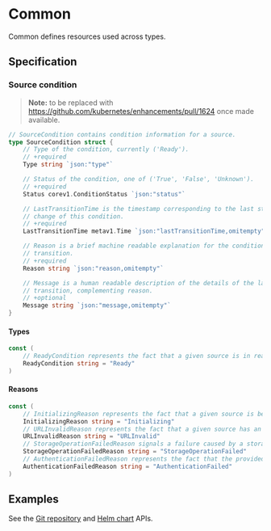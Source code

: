 # Common

Common defines resources used across types.

## Specification

### Source condition

> **Note:** to be replaced with <https://github.com/kubernetes/enhancements/pull/1624>
> once made available.

```go
// SourceCondition contains condition information for a source.
type SourceCondition struct {
	// Type of the condition, currently ('Ready').
	// +required
	Type string `json:"type"`

	// Status of the condition, one of ('True', 'False', 'Unknown').
	// +required
	Status corev1.ConditionStatus `json:"status"`

	// LastTransitionTime is the timestamp corresponding to the last status
	// change of this condition.
	// +required
	LastTransitionTime metav1.Time `json:"lastTransitionTime,omitempty"`

	// Reason is a brief machine readable explanation for the condition's last
	// transition.
	// +required
	Reason string `json:"reason,omitempty"`

	// Message is a human readable description of the details of the last
	// transition, complementing reason.
	// +optional
	Message string `json:"message,omitempty"`
}
```

#### Types

```go
const (
	// ReadyCondition represents the fact that a given source is in ready state.
	ReadyCondition string = "Ready"
)
```

#### Reasons

```go
const (
	// InitializingReason represents the fact that a given source is being initialized.
	InitializingReason string = "Initializing"
    // URLInvalidReason represents the fact that a given source has an invalid URL.
	URLInvalidReason string = "URLInvalid"
	// StorageOperationFailedReason signals a failure caused by a storage operation.
	StorageOperationFailedReason string = "StorageOperationFailed"
	// AuthenticationFailedReason represents the fact that the provided credentials are not valid.
	AuthenticationFailedReason string = "AuthenticationFailed"
)
```

## Examples

See the [Git repository](gitrepositories.md) and [Helm chart](helmrepositories.md) APIs.
